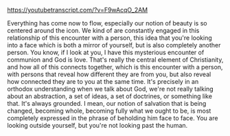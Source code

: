https://youtubetranscript.com/?v=F9wAcqO_2AM

 Everything has come now to flow, especially our notion of beauty is so centered around the icon. We kind of are constantly engaged in this relationship of this encounter with a person, this idea that you're looking into a face which is both a mirror of yourself, but is also completely another person. You know, if I look at you, I have this mysterious encounter of communion and God is love. That's really the central element of Christianity, and how all of this connects together, which is this encounter with a person, with persons that reveal how different they are from you, but also reveal how connected they are to you at the same time. It's precisely in an orthodox understanding when we talk about God, we're not really talking about an abstraction, a set of ideas, a set of doctrines, or something like that. It's always grounded. I mean, our notion of salvation that is being changed, becoming whole, becoming fully what we ought to be, is most completely expressed in the phrase of beholding him face to face. You are looking outside yourself, but you're not looking past the human.
